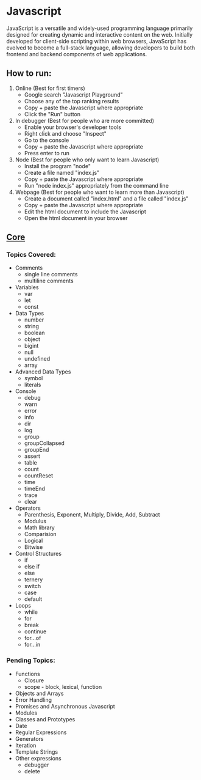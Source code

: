 # Javascript

JavaScript is a versatile and widely-used programming language primarily designed for creating dynamic and interactive content on the web. Initially developed for client-side scripting within web browsers, JavaScript has evolved to become a full-stack language, allowing developers to build both frontend and backend components of web applications.

## How to run:

1. Online (Best for first timers)
    * Google search "Javascript Playground"
    * Choose any of the top ranking results
    * Copy + paste the Javascript where appropriate
    * Click the "Run" button
2. In debugger (Best for people who are more committed)
    * Enable your browser's developer tools
    * Right click and choose "Inspect"
    * Go to the console
    * Copy + paste the Javascript where appropriate
    * Press enter to run
3. Node (Best for people who only want to learn Javascript) 
    * Install the program "node"
    * Create a file named "index.js"
    * Copy + paste the Javascript where appropriate
    * Run "node index.js" appropriately from the command line
4. Webpage (Best for people who want to learn more than Javascript)
    * Create a document called "index.html" and a file called "index.js"
    * Copy + paste the Javascript where appropriate
    * Edit the html document to include the Javascript
    * Open the html document in your browser

## [Core](https://github.com/nagolyhprum/all-of-coding/blob/main/javascript/core.js)

### Topics Covered:

* Comments
    * single line comments
    * multiline comments
* Variables
    * var
    * let
    * const
* Data Types
    * number
    * string
    * boolean
    * object
    * bigint
    * null
    * undefined
    * array
* Advanced Data Types
    * symbol
    * literals
* Console
    * debug
    * warn
    * error
    * info
    * dir
    * log
    * group
    * groupCollapsed
    * groupEnd
    * assert
    * table
    * count
    * countReset
    * time
    * timeEnd
    * trace
    * clear
* Operators
    * Parenthesis, Exponent, Multiply, Divide, Add, Subtract
    * Modulus
    * Math library
    * Comparision
    * Logical
    * Bitwise
* Control Structures
    * if
    * else if
    * else
    * ternery
    * switch
    * case
    * default
* Loops
    * while
    * for
    * break
    * continue
    * for...of
    * for...in

### Pending Topics:

* Functions
    * Closure
    * scope - block, lexical, function
* Objects and Arrays
* Error Handling
* Promises and Asynchronous Javascript
* Modules
* Classes and Prototypes
* Date
* Regular Expressions
* Generators
* Iteration
* Template Strings
* Other expressions
    * debugger
    * delete
